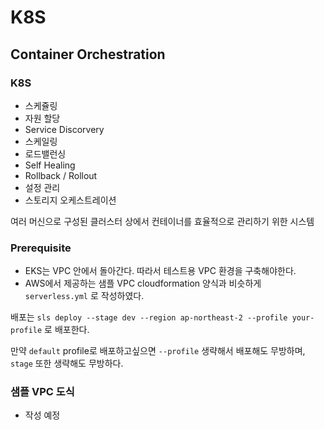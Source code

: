 # K8S

## Container Orchestration


### K8S

- 스케쥴링
- 자원 할당
- Service Discorvery
- 스케일링
- 로드밸런싱
- Self Healing
- Rollback / Rollout
- 설정 관리
- 스토리지 오케스트레이션


여러 머신으로 구성된 클러스터 상에서 컨테이너를 효율적으로 관리하기 위한 시스템


### Prerequisite

- EKS는 VPC 안에서 돌아간다. 따라서 테스트용 VPC 환경을 구축해야한다.
- AWS에서 제공하는 샘플 VPC cloudformation 양식과 비슷하게 `serverless.yml` 로 작성하였다.

배포는 `sls deploy --stage dev --region ap-northeast-2 --profile your-profile` 로 배포한다.

만약 `default` profile로 배포하고싶으면 `--profile` 생략해서 배포해도 무방하며, `stage` 또한 생략해도 무방하다.

### 샘플 VPC 도식

- 작성 예정
